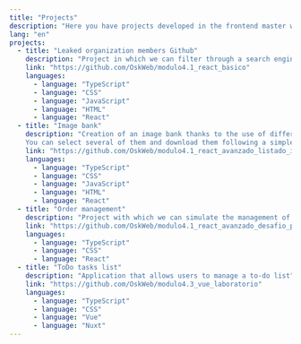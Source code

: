 ```yaml
---
title: "Projects"
description: "Here you have projects developed in the frontend master with the Lemoncode team"
lang: "en"
projects:
  - title: "Leaked organization members Github"
    description: "Project in which we can filter through a search engine the different members of an organization through Github and as an extra also through the characters of the series 'Rick and Morty'"
    link: "https://github.com/OskWeb/modulo4.1_react_basico"
    languages:
      - language: "TypeScript"
      - language: "CSS"
      - language: "JavaScript"
      - language: "HTML"
      - language: "React"
  - title: "Image bank"
    description: "Creation of an image bank thanks to the use of different APIs.
    You can select several of them and download them following a simple purchase process."
    link: "https://github.com/OskWeb/modulo4.1_react_avanzado_listado_imagenes"
    languages:
      - language: "TypeScript"
      - language: "CSS"
      - language: "JavaScript"
      - language: "HTML"
      - language: "React"
  - title: "Order management"
    description: "Project with which we can simulate the management of orders for a supplier. From creation, listing, shipping, etc."
    link: "https://github.com/OskWeb/modulo4.1_react_avanzado_desafio_pedidos"
    languages:
      - language: "TypeScript"
      - language: "CSS"
      - language: "React"
  - title: "ToDo tasks list"
    description: "Application that allows users to manage a to-do list"
    link: "https://github.com/OskWeb/modulo4.3_vue_laboratorio"
    languages:
      - language: "TypeScript"
      - language: "CSS"
      - language: "Vue"
      - language: "Nuxt"
---
```

